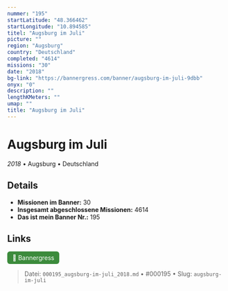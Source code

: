 ```yaml
---
nummer: "195"
startLatitude: "48.366462"
startLongitude: "10.894585"
titel: "Augsburg im Juli"
picture: ""
region: "Augsburg"
country: "Deutschland"
completed: "4614"
missions: "30"
date: "2018"
bg-link: "https://bannergress.com/banner/augsburg-im-juli-9dbb"
onyx: "0"
description: ""
lengthKMeters: ""
umap: ""
title: "Augsburg im Juli"
---
```

# Augsburg im Juli

*2018* • Augsburg • Deutschland



## Details

- **Missionen im Banner:** 30
- **Insgesamt abgeschlossene Missionen:** 4614
- **Das ist mein Banner Nr.:** 195



## Links
<div style="margin-top: 0.5em;">
<a href="https://bannergress.com/banner/augsburg-im-juli-9dbb" target="_blank" style="display:inline-block;margin-right:8px;padding:6px 12px;background-color:#3c8b3c;color:white;text-decoration:none;border-radius:6px;">🔗 Bannergress</a>

</div>


> Datei: `000195_augsburg-im-juli_2018.md` • #000195 • Slug: `augsburg-im-juli`
